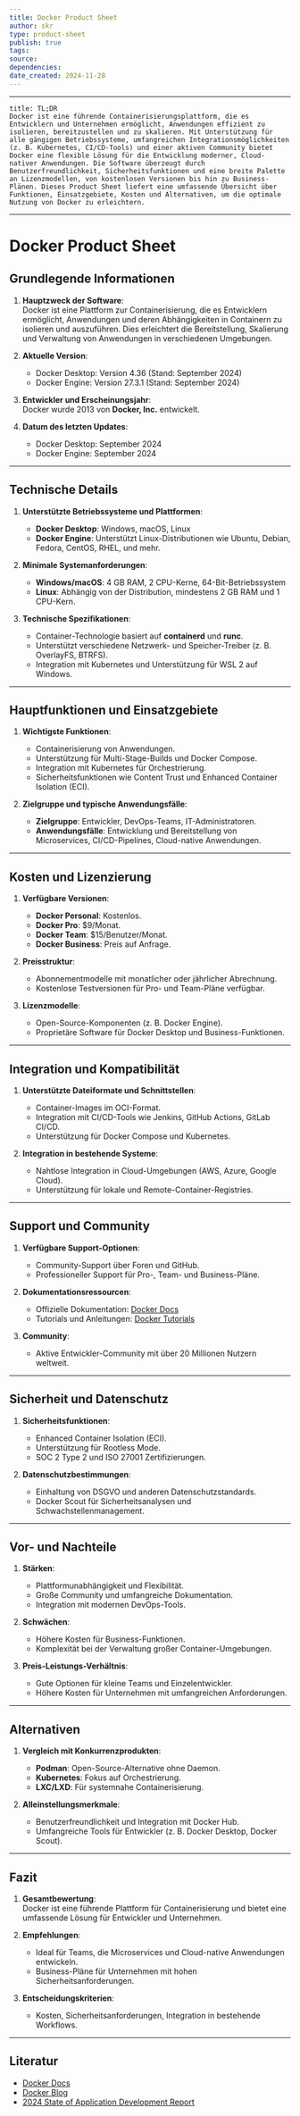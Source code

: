 ```yaml
---
title: Docker Product Sheet
author: skr
type: product-sheet
publish: true
tags: 
source: 
dependencies:
date_created: 2024-11-28
---
```

---
```ad-tldr
title: TL;DR
Docker ist eine führende Containerisierungsplattform, die es Entwicklern und Unternehmen ermöglicht, Anwendungen effizient zu isolieren, bereitzustellen und zu skalieren. Mit Unterstützung für alle gängigen Betriebssysteme, umfangreichen Integrationsmöglichkeiten (z. B. Kubernetes, CI/CD-Tools) und einer aktiven Community bietet Docker eine flexible Lösung für die Entwicklung moderner, Cloud-nativer Anwendungen. Die Software überzeugt durch Benutzerfreundlichkeit, Sicherheitsfunktionen und eine breite Palette an Lizenzmodellen, von kostenlosen Versionen bis hin zu Business-Plänen. Dieses Product Sheet liefert eine umfassende Übersicht über Funktionen, Einsatzgebiete, Kosten und Alternativen, um die optimale Nutzung von Docker zu erleichtern.

```
---
# **Docker Product Sheet**

## **Grundlegende Informationen**
1. **Hauptzweck der Software**:  
   Docker ist eine Plattform zur Containerisierung, die es Entwicklern ermöglicht, Anwendungen und deren Abhängigkeiten in Containern zu isolieren und auszuführen. Dies erleichtert die Bereitstellung, Skalierung und Verwaltung von Anwendungen in verschiedenen Umgebungen.

2. **Aktuelle Version**:  
   - Docker Desktop: Version 4.36 (Stand: September 2024)  
   - Docker Engine: Version 27.3.1 (Stand: September 2024)

3. **Entwickler und Erscheinungsjahr**:  
   Docker wurde 2013 von **Docker, Inc.** entwickelt.

4. **Datum des letzten Updates**:  
   - Docker Desktop: September 2024  
   - Docker Engine: September 2024

---

## **Technische Details**
1. **Unterstützte Betriebssysteme und Plattformen**:  
   - **Docker Desktop**: Windows, macOS, Linux  
   - **Docker Engine**: Unterstützt Linux-Distributionen wie Ubuntu, Debian, Fedora, CentOS, RHEL, und mehr.

2. **Minimale Systemanforderungen**:  
   - **Windows/macOS**: 4 GB RAM, 2 CPU-Kerne, 64-Bit-Betriebssystem  
   - **Linux**: Abhängig von der Distribution, mindestens 2 GB RAM und 1 CPU-Kern.

3. **Technische Spezifikationen**:  
   - Container-Technologie basiert auf **containerd** und **runc**.  
   - Unterstützt verschiedene Netzwerk- und Speicher-Treiber (z. B. OverlayFS, BTRFS).  
   - Integration mit Kubernetes und Unterstützung für WSL 2 auf Windows.

---

## **Hauptfunktionen und Einsatzgebiete**
1. **Wichtigste Funktionen**:  
   - Containerisierung von Anwendungen.  
   - Unterstützung für Multi-Stage-Builds und Docker Compose.  
   - Integration mit Kubernetes für Orchestrierung.  
   - Sicherheitsfunktionen wie Content Trust und Enhanced Container Isolation (ECI).  

2. **Zielgruppe und typische Anwendungsfälle**:  
   - **Zielgruppe**: Entwickler, DevOps-Teams, IT-Administratoren.  
   - **Anwendungsfälle**: Entwicklung und Bereitstellung von Microservices, CI/CD-Pipelines, Cloud-native Anwendungen.

---

## **Kosten und Lizenzierung**
1. **Verfügbare Versionen**:  
   - **Docker Personal**: Kostenlos.  
   - **Docker Pro**: $9/Monat.  
   - **Docker Team**: $15/Benutzer/Monat.  
   - **Docker Business**: Preis auf Anfrage.

2. **Preisstruktur**:  
   - Abonnementmodelle mit monatlicher oder jährlicher Abrechnung.  
   - Kostenlose Testversionen für Pro- und Team-Pläne verfügbar.

3. **Lizenzmodelle**:  
   - Open-Source-Komponenten (z. B. Docker Engine).  
   - Proprietäre Software für Docker Desktop und Business-Funktionen.

---

## **Integration und Kompatibilität**
1. **Unterstützte Dateiformate und Schnittstellen**:  
   - Container-Images im OCI-Format.  
   - Integration mit CI/CD-Tools wie Jenkins, GitHub Actions, GitLab CI/CD.  
   - Unterstützung für Docker Compose und Kubernetes.

2. **Integration in bestehende Systeme**:  
   - Nahtlose Integration in Cloud-Umgebungen (AWS, Azure, Google Cloud).  
   - Unterstützung für lokale und Remote-Container-Registries.

---

## **Support und Community**
1. **Verfügbare Support-Optionen**:  
   - Community-Support über Foren und GitHub.  
   - Professioneller Support für Pro-, Team- und Business-Pläne.

2. **Dokumentationsressourcen**:  
   - Offizielle Dokumentation: [Docker Docs](https://docs.docker.com)  
   - Tutorials und Anleitungen: [Docker Tutorials](https://www.docker.com/resources/tutorials)

3. **Community**:  
   - Aktive Entwickler-Community mit über 20 Millionen Nutzern weltweit.

---

## **Sicherheit und Datenschutz**
1. **Sicherheitsfunktionen**:  
   - Enhanced Container Isolation (ECI).  
   - Unterstützung für Rootless Mode.  
   - SOC 2 Type 2 und ISO 27001 Zertifizierungen.

2. **Datenschutzbestimmungen**:  
   - Einhaltung von DSGVO und anderen Datenschutzstandards.  
   - Docker Scout für Sicherheitsanalysen und Schwachstellenmanagement.

---

## **Vor- und Nachteile**
1. **Stärken**:  
   - Plattformunabhängigkeit und Flexibilität.  
   - Große Community und umfangreiche Dokumentation.  
   - Integration mit modernen DevOps-Tools.

2. **Schwächen**:  
   - Höhere Kosten für Business-Funktionen.  
   - Komplexität bei der Verwaltung großer Container-Umgebungen.

3. **Preis-Leistungs-Verhältnis**:  
   - Gute Optionen für kleine Teams und Einzelentwickler.  
   - Höhere Kosten für Unternehmen mit umfangreichen Anforderungen.

---

## **Alternativen**
1. **Vergleich mit Konkurrenzprodukten**:  
   - **Podman**: Open-Source-Alternative ohne Daemon.  
   - **Kubernetes**: Fokus auf Orchestrierung.  
   - **LXC/LXD**: Für systemnahe Containerisierung.

2. **Alleinstellungsmerkmale**:  
   - Benutzerfreundlichkeit und Integration mit Docker Hub.  
   - Umfangreiche Tools für Entwickler (z. B. Docker Desktop, Docker Scout).

---

## **Fazit**
1. **Gesamtbewertung**:  
   Docker ist eine führende Plattform für Containerisierung und bietet eine umfassende Lösung für Entwickler und Unternehmen.

2. **Empfehlungen**:  
   - Ideal für Teams, die Microservices und Cloud-native Anwendungen entwickeln.  
   - Business-Pläne für Unternehmen mit hohen Sicherheitsanforderungen.

3. **Entscheidungskriterien**:  
   - Kosten, Sicherheitsanforderungen, Integration in bestehende Workflows.

---

## **Literatur**
- [Docker Docs](https://docs.docker.com)  
- [Docker Blog](https://www.docker.com/blog)  
- [2024 State of Application Development Report](https://www.docker.com/resources/reports)

